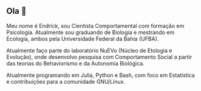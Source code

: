 ## Ola 👋

Meu nome é Endrick, sou Cientista Comportamental com formação em Psicologia. Atualmente sou graduando de Biologia e mestrando em Ecologia, ambos pela Universidade Federal da Bahia (UFBA).

Atualmente faço parte do laboratório NuEVo (Núcleo de Etologia e Evolução), onde desenvolvo pesquisa com Comportamento Social a partir das teorias do Behaviorismo e da Autonomia Biológica.

Atualmente programando em Julia, Python e Bash, com foco em Estatística e contribuições para a comunidade GNU/Linux.

